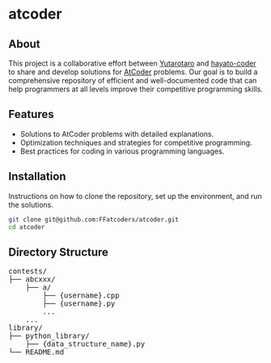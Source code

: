 # atcoder

## About
This project is a collaborative effort between [Yutarotaro](https://github.com/Yutarotaro) and [hayato-coder](https://github.com/hayato-coder) to share and develop solutions for [AtCoder](https://atcoder.jp/?lang=ja) problems. Our goal is to build a comprehensive repository of efficient and well-documented code that can help programmers at all levels improve their competitive programming skills.

## Features
- Solutions to AtCoder problems with detailed explanations.
- Optimization techniques and strategies for competitive programming.
- Best practices for coding in various programming languages.

## Installation
Instructions on how to clone the repository, set up the environment, and run the solutions.

```bash
git clone git@github.com:FFatcoders/atcoder.git
cd atcoder
```

## Directory Structure

<pre>
contests/
├── abcxxx/
    ├── a/
        ├── {username}.cpp
        ├── {username}.py
        ...
    ...
library/
├── python_library/
    ├── {data_structure_name}.py
└── README.md
</pre>

